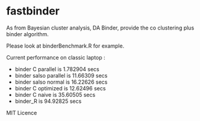 # fastbinder

As from Bayesian cluster analysis, DA Binder, provide the co clustering plus binder algorithm.

Please look at binderBenchmark.R for example.

Current performance on classic laptop :
- binder C parallel is  1.782904  secs
- binder salso parallel is  11.66309  secs
- binder salso normal is  16.22626  secs
- binder C optimized is  12.62496  secs
- binder C naive is  35.60505  secs
- binder_R is  94.92825  secs

MIT Licence
